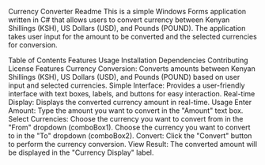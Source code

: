 Currency Converter Readme
This is a simple Windows Forms application written in C# that allows users to convert currency between Kenyan Shillings (KSH), US Dollars (USD), and Pounds (POUND). The application takes user input for the amount to be converted and the selected currencies for conversion.

Table of Contents
Features
Usage
Installation
Dependencies
Contributing
License
Features
Currency Conversion: Converts amounts between Kenyan Shillings (KSH), US Dollars (USD), and Pounds (POUND) based on user input and selected currencies.
Simple Interface: Provides a user-friendly interface with text boxes, labels, and buttons for easy interaction.
Real-time Display: Displays the converted currency amount in real-time.
Usage
Enter Amount:
Type the amount you want to convert in the "Amount" text box.
Select Currencies:
Choose the currency you want to convert from in the "From" dropdown (comboBox1).
Choose the currency you want to convert to in the "To" dropdown (comboBox2).
Convert:
Click the "Convert" button to perform the currency conversion.
View Result:
The converted amount will be displayed in the "Currency Display" label.
